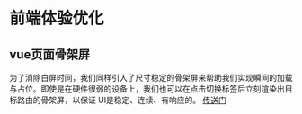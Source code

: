 # 前端体验优化
## vue页面骨架屏
为了消除白屏时间，我们同样引入了尺寸稳定的骨架屏来帮助我们实现瞬间的加载与占位。即使是在硬件很弱的设备上，我们也可以在点击切换标签后立刻渲染出目标路由的骨架屏，以保证 UI是稳定、连续、有响应的。
[传送门](https://segmentfault.com/a/1190000014832185)



